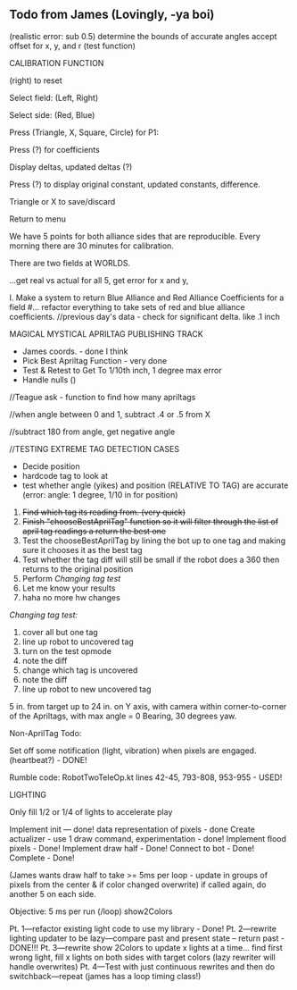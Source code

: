 ## Todo from James (Lovingly, -ya boi)



(realistic error: sub 0.5)
determine the bounds of accurate angles
accept offset for x, y, and r
(test function)

CALIBRATION FUNCTION

(right) to reset

Select field: (Left, Right)

Select side: (Red, Blue)

Press (Triangle, X, Square, Circle) for P1:

Press (?) for coefficients

Display deltas, updated deltas (?)

Press (?) to display original constant, updated constants, difference. 

Triangle or X to save/discard

Return to menu





We have 5 points for both alliance sides that are reproducible. Every morning there are 30 minutes for calibration.

There are two fields at WORLDS.  

...get real vs actual for all 5, get error for x and y, 

I. Make a system to return Blue Alliance and Red Alliance Coefficients for a field #... refactor everything to take sets of red and blue alliance coefficients.
//previous day's data - check for significant delta.
like .1 inch



MAGICAL MYSTICAL APRILTAG PUBLISHING TRACK
- James coords. - done I think
- Pick Best Apriltag Function - very done
- Test & Retest to Get To 1/10th inch, 1 degree max error
- Handle nulls ()

//Teague ask - function to find how many apriltags

//when angle between 0 and 1, subtract .4 or .5 from X

//subtract 180 from angle, get negative angle

//TESTING EXTREME TAG DETECTION CASES
- Decide position
- hardcode tag to look at
- test whether angle (yikes) and position (RELATIVE TO TAG) are accurate (error: angle: 1 degree, 1/10 in for position)

1. ~~Find which tag its reading from. (very quick)~~
2. ~~Finish "chooseBestAprilTag" function so it will filter through the list of april tag readings a return the best one~~
3. Test the chooseBestAprilTag by lining the bot up to one tag and making sure it chooses it as the best tag
4. Test whether the tag diff will still be small if the robot does a 360 then returns to the original position
5. Perform *Changing tag test*
6. Let me know your results
7. haha no more hw changes

*Changing tag test:*
1. cover all but one tag
2. line up robot to uncovered tag
3. turn on the test opmode
4. note the diff
5. change which tag is uncovered
6. note the diff
7. line up robot to new uncovered tag

5 in. from target up to 24 in. on Y axis, with camera within corner-to-corner of the Apriltags, with max angle = 0 Bearing, 30 degrees yaw.

Non-AprilTag Todo:

Set off some notification (light, vibration) when pixels are engaged. (heartbeat?) - DONE!

Rumble code: RobotTwoTeleOp.kt lines 42-45, 793-808, 953-955 - USED!

LIGHTING 

Only fill 1/2 or 1/4 of lights to accelerate play

Implement init — done!
data representation of pixels - done
Create actualizer - use 1 draw command, experimentation - done!
Implement flood pixels - Done!
Implement draw half - Done!
Connect to bot - Done!
Complete - Done!

(James wants draw half to take >= 5ms per loop - update in groups of pixels from the center & if color changed overwrite)
if called again, do another 5 on each side.



Objective: 5 ms per run (/loop)  show2Colors

Pt. 1—refactor existing light code to use my library - Done!
Pt. 2—rewrite lighting updater to be lazy—compare past and present state – return past - DONE!!!
Pt. 3—rewrite show 2Colors to update x lights at a time… find first wrong light, fill x lights on both sides with target colors (lazy rewriter will handle overwrites) 
Pt. 4—Test with just continuous rewrites and then do switchback—repeat
(james has a loop timing class!)

